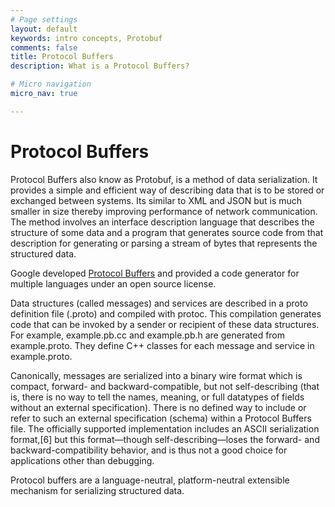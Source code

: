```yaml
---
# Page settings
layout: default
keywords: intro concepts, Protobuf
comments: false
title: Protocol Buffers
description: What is a Protocol Buffers?

# Micro navigation
micro_nav: true

---
```

# Protocol Buffers

Protocol Buffers also know as Protobuf, is a method of data serialization. It provides a simple and efficient way of describing data that is to be stored or exchanged between systems. Its similar to XML and JSON but is
much smaller in size thereby improving performance of network communication. The method involves an interface description language that describes the structure of some data and a program that generates source code from that description for generating or parsing a stream of bytes that represents the structured data.

Google developed <a href="https://developers.google.com/protocol-buffers/docs/overview" target="_blank">Protocol Buffers</a> and provided a code generator for multiple languages under an open source license.

Data structures (called messages) and services are described in a proto definition file (.proto) and compiled with protoc. This compilation generates code that can be invoked by a sender or recipient of these data structures. For example, example.pb.cc and example.pb.h are generated from example.proto. They define C++ classes for each message and service in example.proto.

Canonically, messages are serialized into a binary wire format which is compact, forward- and backward-compatible, but not self-describing (that is, there is no way to tell the names, meaning, or full datatypes of fields without an external specification). There is no defined way to include or refer to such an external specification (schema) within a Protocol Buffers file. The officially supported implementation includes an ASCII serialization format,[6] but this format—though self-describing—loses the forward- and backward-compatibility behavior, and is thus not a good choice for applications other than debugging.

Protocol buffers are a language-neutral, platform-neutral extensible mechanism for serializing structured data.